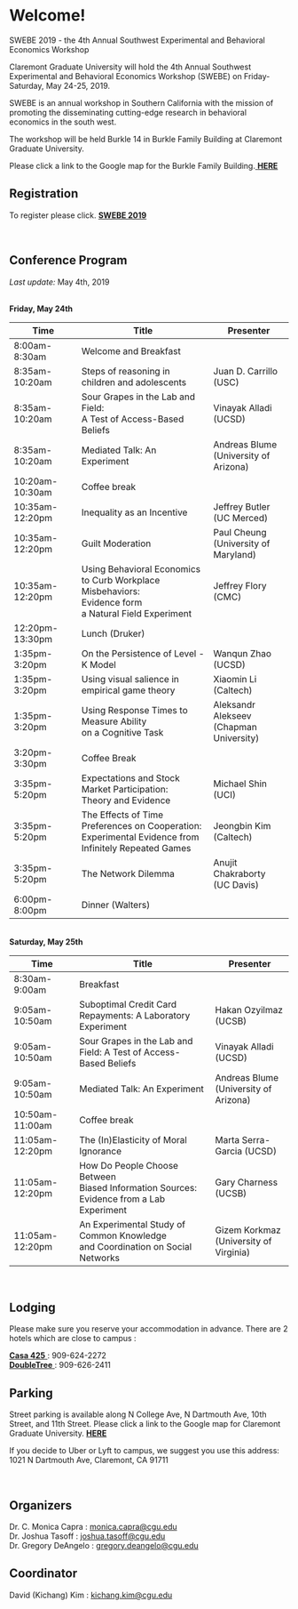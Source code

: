 # Welcome!

SWEBE 2019 - the 4th Annual Southwest Experimental and Behavioral Economics Workshop

Claremont Graduate University will hold the 4th Annual Southwest Experimental and Behavioral Economics Workshop (SWEBE) on Friday-Saturday, May 24-25, 2019.

SWEBE is an annual workshop in Southern California with the mission of promoting the disseminating cutting-edge research in behavioral economics in the south west. 

The workshop will be held Burkle 14 in Burkle Family Building at Claremont Graduate University.

Please click a link to the Google map for the Burkle Family Building.<a href="https://www.google.com/maps/place/Burkle+Family+Building/@34.1040087,-117.7136782,15z/data=!4m5!3m4!1s0x0:0x804fc4432dccf6f6!8m2!3d34.1040087!4d-117.7136782" target="_blank"> <b>HERE</b></a>

## Registration

To register please click. <a href="https://www.eventbrite.com/e/swebe-2019-fourth-annual-southwest-experimental-and-behavioral-economics-workshop-tickets-60918609200" target="_blank"> <b>SWEBE 2019</b> </a>

<br>

## Conference Program

*Last update:* May 4th, 2019

<br>**Friday, May 24th** 

Time   | Title | Presenter
-------|-------|-----------
8:00am-8:30am | Welcome and Breakfast
8:35am-10:20am | Steps of reasoning in children and adolescents | Juan D. Carrillo (USC)
8:35am-10:20am | Sour Grapes in the Lab and Field: <br>A Test of Access-Based Beliefs | Vinayak Alladi (UCSD)
8:35am-10:20am | Mediated Talk: An Experiment | Andreas Blume<br>(University of Arizona) 
10:20am-10:30am | Coffee break 
10:35am-12:20pm | Inequality as an Incentive | Jeffrey Butler <br> (UC Merced)
10:35am-12:20pm | Guilt Moderation | Paul Cheung <br>(University of Maryland)
10:35am-12:20pm | Using Behavioral Economics<br>to Curb Workplace Misbehaviors:<br>Evidence form <br>a Natural Field Experiment | Jeffrey Flory (CMC)
12:20pm-13:30pm | Lunch (Druker)
1:35pm-3:20pm | On the Persistence of Level - K Model | Wanqun Zhao (UCSD)
1:35pm-3:20pm | Using visual salience in empirical game theory | Xiaomin Li (Caltech)
1:35pm-3:20pm | Using Response Times to Measure Ability <br>on a Cognitive Task | Aleksandr Alekseev <br>(Chapman University)
3:20pm-3:30pm | Coffee Break 
3:35pm-5:20pm | Expectations and Stock Market Participation:<br>Theory and Evidence | Michael Shin (UCI)
3:35pm-5:20pm | The Effects of Time Preferences on Cooperation:<br>Experimental Evidence from Infinitely Repeated Games | Jeongbin Kim (Caltech)
3:35pm-5:20pm | The Network Dilemma | Anujit Chakraborty <br>(UC Davis)
6:00pm-8:00pm | Dinner (Walters)


<br>**Saturday, May 25th** 

Time   | Title | Presenter
-------|-------|-----------
8:30am-9:00am | Breakfast
9:05am-10:50am | Suboptimal Credit Card Repayments: A Laboratory Experiment | Hakan Ozyilmaz (UCSB)
9:05am-10:50am | Sour Grapes in the Lab and Field: A Test of Access-Based Beliefs | Vinayak Alladi (UCSD)
9:05am-10:50am | Mediated Talk: An Experiment | Andreas Blume<br>(University of Arizona) 
10:50am-11:00am | Coffee break 
11:05am-12:20pm | The (In)Elasticity of Moral Ignorance | Marta Serra-Garcia (UCSD)
11:05am-12:20pm | How Do People Choose Between<br>Biased Information Sources:<br>Evidence from a Lab Experiment | Gary Charness (UCSB)
11:05am-12:20pm | An Experimental Study of Common Knowledge<br>and Coordination on Social Networks| Gizem Korkmaz <br>(University of Virginia)

<br>

## Lodging

Please make sure you reserve your accommodation in advance. There are 2 hotels which are close to campus :

<a href="https://www.casa425.com" target="_blank"> <b>Casa 425</b> </a> : 909-624-2272
<br><a href="https://doubletree3.hilton.com/en/hotels/california/doubletree-by-hilton-hotel-claremont-ONTCLDT/index.html?SEO_id=GMB-DT-ONTCLDT" target="_blank"> <b>DoubleTree</b> </a> : 909-626-2411

## Parking

Street parking is available along N College Ave, N Dartmouth Ave, 10th Street, and 11th Street.
Please click a link to the Google map for Claremont Graduate University. <a href="https://www.google.com/maps/place/Claremont+Graduate+University/@34.1040414,-117.7139694,15z/data=!4m5!3m4!1s0x0:0xd4790d89cfc64f12!8m2!3d34.1040414!4d-117.7139694" target="_blank"> <b>HERE</b> </a>

If you decide to Uber or Lyft to campus, we suggest you use this address: 1021 N Dartmouth Ave, Claremont, CA 91711

<br>

## Organizers
Dr. C. Monica Capra : monica.capra@cgu.edu
<br>Dr. Joshua Tasoff : joshua.tasoff@cgu.edu
<br>Dr. Gregory DeAngelo : gregory.deangelo@cgu.edu
<br>

## Coordinator
David (Kichang) Kim : kichang.kim@cgu.edu
